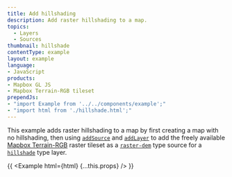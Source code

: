 ```yaml
---
title: Add hillshading
description: Add raster hillshading to a map.
topics:
  - Layers
  - Sources
thumbnail: hillshade
contentType: example
layout: example
language:
- JavaScript
products:
- Mapbox GL JS
- Mapbox Terrain-RGB tileset
prependJs:
- "import Example from '../../components/example';"
- "import html from './hillshade.html';"
---
```


This example adds raster hillshading to a map by first creating a map with no hillshading, then using [`addSource`](/mapbox-gl-js/api/map/#map#addsource) and [`addLayer`](/mapbox-gl-js/api/map/#map#addlayer) to add the freely available [Mapbox Terrain-RGB](https://docs.mapbox.com/help/troubleshooting/access-elevation-data/#mapbox-terrain-rgb) raster tileset as a [`raster-dem`](/mapbox-gl-js/style-spec/sources/#raster-dem) type source for a [`hillshade`](/mapbox-gl-js/style-spec/layers/#hillshade) type layer.

{{ <Example html={html} {...this.props} /> }}
